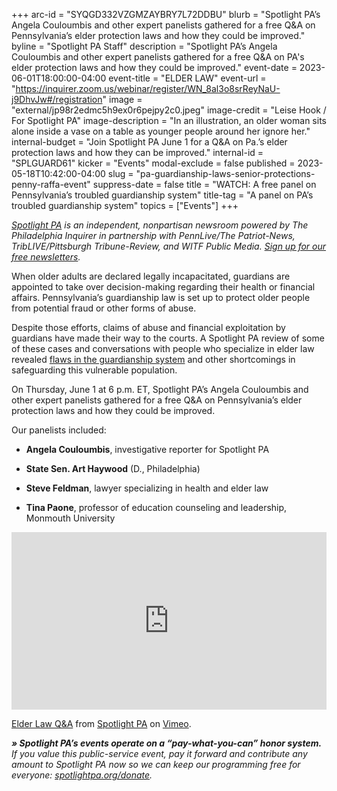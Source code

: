 +++
arc-id = "SYQGD332VZGMZAYBRY7L72DDBU"
blurb = "Spotlight PA’s Angela Couloumbis and other expert panelists gathered for a free Q&A on Pennsylvania’s elder protection laws and how they could be improved."
byline = "Spotlight PA Staff"
description = "Spotlight PA’s Angela Couloumbis and other expert panelists gathered for a free Q&A on PA's elder protection laws and how they could be improved."
event-date = 2023-06-01T18:00:00-04:00
event-title = "ELDER LAW"
event-url = "https://inquirer.zoom.us/webinar/register/WN_8al3o8srReyNaU-j9DhvJw#/registration"
image = "external/jp98r2edmc5h9ex0r6pejpy2c0.jpeg"
image-credit = "Leise Hook / For Spotlight PA"
image-description = "In an illustration, an older woman sits alone inside a vase on a table as younger people around her ignore her."
internal-budget = "Join Spotlight PA June 1 for a Q&A on Pa.’s elder protection laws and how they can be improved."
internal-id = "SPLGUARD61"
kicker = "Events"
modal-exclude = false
published = 2023-05-18T10:42:00-04:00
slug = "pa-guardianship-laws-senior-protections-penny-raffa-event"
suppress-date = false
title = "WATCH: A free panel on Pennsylvania’s troubled guardianship system"
title-tag = "A panel on PA’s troubled guardianship system"
topics = ["Events"]
+++

<a href="https://www.spotlightpa.org/"><i>Spotlight PA</i></a><i> is an independent, nonpartisan newsroom powered by The Philadelphia Inquirer in partnership with PennLive/The Patriot-News, TribLIVE/Pittsburgh Tribune-Review, and WITF Public Media. </i><a href="https://www.spotlightpa.org/newsletters"><i>Sign up for our free newsletters</i></a><i>.</i>

When older adults are declared legally incapacitated, guardians are appointed to take over decision-making regarding their health or financial affairs. Pennsylvania’s guardianship law is set up to protect older people from potential fraud or other forms of abuse.

Despite those efforts, claims of abuse and financial exploitation by guardians have made their way to the courts. A Spotlight PA review of some of these cases and conversations with people who specialize in elder law revealed <a href="https://www.spotlightpa.org/news/2023/04/pa-guardianship-laws-senior-protections-penny-raffa/">flaws in the guardianship system</a> and other shortcomings in safeguarding this vulnerable population.

On Thursday, June 1 at 6 p.m. ET, Spotlight PA’s Angela Couloumbis and other expert panelists gathered for a free Q&amp;A on Pennsylvania’s elder protection laws and how they could be improved.

Our panelists included:

- <b>Angela Couloumbis</b>, investigative reporter for Spotlight PA

- <b>State Sen. Art Haywood</b> (D., Philadelphia)

- <b>Steve Feldman</b>, lawyer specializing in health and elder law

- <b>Tina Paone</b>, professor of education counseling and leadership, Monmouth University

<div style="padding:56.25% 0 0 0;position:relative;"><iframe src="https://player.vimeo.com/video/832457048?h=412f6d4e44&color=ffcb05&title=0&byline=0" style="position:absolute;top:0;left:0;width:100%;height:100%;" frameborder="0" allow="autoplay; fullscreen; picture-in-picture" allowfullscreen></iframe></div><script src="https://player.vimeo.com/api/player.js"></script>
<p><a href="https://vimeo.com/832457048">Elder Law Q&amp;A</a> from <a href="https://vimeo.com/user107055379">Spotlight PA</a> on <a href="https://vimeo.com">Vimeo</a>.</p>

<i><b>» Spotlight PA’s events operate on a “pay-what-you-can” honor system.</b></i><i> If you value this public-service event, pay it forward and contribute any amount to Spotlight PA now so we can keep our programming free for everyone: </i><a href="http://spotlightpa.org/donate"><i>spotlightpa.org/donate</i></a><i>.</i>
